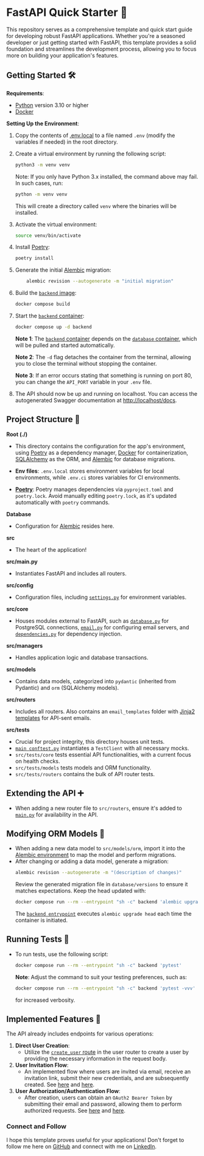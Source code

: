 # FastAPI Quick Starter 🚀

This repository serves as a comprehensive template and quick start guide for developing robust FastAPI applications. Whether you're a seasoned developer or just getting started with FastAPI, this template provides a solid foundation and streamlines the development process, allowing you to focus more on building your application's features.

## Getting Started 🛠️
**Requirements**:
- [Python](https://www.python.org/) version 3.10 or higher
- [Docker](https://www.docker.com/)

**Setting Up the Environment**:
1. Copy the contents of [.env.local](./.env.local) to a file named `.env` (modify the variables if needed) in the root directory.
2. Create a virtual environment by running the following script:
    ```bash
    python3 -m venv venv
    ```
    Note: If you only have Python 3.x installed, the command above may fail. In such cases, run:
    ```bash
    python -m venv venv
    ```
    This will create a directory called `venv` where the binaries will be installed.
3. Activate the virtual environment:
    ```bash
    source venv/bin/activate
    ```
4. Install [Poetry](https://python-poetry.org/):
    ```bash
    poetry install
    ```
5. Generate the initial [Alembic](https://pypi.org/project/alembic/) migration:
    ```bash
        alembic revision --autogenerate -m "initial migration"
    ```
6. Build the [`backend` image](./Dockerfile):
    ```bash
    docker compose build
    ```
7. Start the [`backend` container](./docker-compose.yml#L9):
    ```bash
    docker compose up -d backend
    ```
    **Note 1**: The [`backend` container](./docker-compose.yml#L9) depends on the [`database` container](./docker-compose.yml#L55), which will be pulled and started automatically.
    
    **Note 2**: The `-d` flag detaches the container from the terminal, allowing you to close the terminal without stopping the container.
    
    **Note 3**: If an error occurs stating that something is running on port 80, you can change the `API_PORT` variable in your `.env` file.

8. The API should now be up and running on localhost. You can access the autogenerated Swagger documentation at [http://localhost/docs](http://localhost/docs).

## Project Structure 📁
**Root (./)**
- This directory contains the configuration for the app's environment, using [Poetry](https://python-poetry.org/) as a dependency manager, [Docker](https://www.docker.com/) for containerization, [SQLAlchemy](https://www.sqlalchemy.org/) as the ORM, and [Alembic](https://pypi.org/project/alembic/) for database migrations.

- **Env files**: `.env.local` stores environment variables for local environments, while `.env.ci` stores variables for CI environments.

- **[Poetry](https://python-poetry.org/)**: Poetry manages dependencies via `pyproject.toml` and `poetry.lock`. Avoid manually editing `poetry.lock`, as it's updated automatically with `poetry` commands.

**Database**
- Configuration for [Alembic](https://pypi.org/project/alembic/) resides here.

**src**
- The heart of the application!

**src/main.py**
- Instantiates FastAPI and includes all routers.

**src/config**
- Configuration files, including [`settings.py`](./src/config/settings.py) for environment variables.

**src/core**
- Houses modules external to FastAPI, such as [`database.py`](./src/core/database.py) for PostgreSQL connections, [`email.py`](./src/core/email.py) for configuring email servers, and [`dependencies.py`](./src/core/dependencies.py) for dependency injection.

**src/managers**
- Handles application logic and database transactions.

**src/models**
- Contains data models, categorized into `pydantic` (inherited from Pydantic) and `orm` (SQLAlchemy models).

**src/routers**
- Includes all routers. Also contains an `email_templates` folder with [Jinja2 templates](https://jinja.palletsprojects.com/en/3.1.x/templates/) for API-sent emails.

**src/tests**
- Crucial for project integrity, this directory houses unit tests.
- [`main conftest.py`](./src/tests/conftest.py) instantiates a `TestClient` with all necessary mocks.
- `src/tests/core` tests essential API functionalities, with a current focus on health checks.
- `src/tests/models` tests models and ORM functionality.
- `src/tests/routers` contains the bulk of API router tests.

## Extending the API ➕
- When adding a new router file to `src/routers`, ensure it's added to [`main.py`](./src/main.py) for availability in the API.

## Modifying ORM Models 💾
- When adding a new data model to `src/models/orm`, import it into the [Alembic environment](./database/env.py#L20) to map the model and perform migrations.
- After changing or adding a data model, generate a migration:
    ```bash
    alembic revision --autogenerate -m "(description of changes)"
    ```
    Review the generated migration file in `database/versions` to ensure it matches expectations. Keep the head updated with:
    ```bash
    docker compose run --rm --entrypoint "sh -c" backend 'alembic upgrade head'
    ```
    The [`backend entrypoint`](./docker-compose.yml#L18) executes `alembic upgrade head` each time the container is initiated.

## Running Tests 🧪
- To run tests, use the following script:
    ```bash
    docker compose run --rm --entrypoint "sh -c" backend 'pytest'
    ```

    **Note**: Adjust the command to suit your testing preferences, such as:
    ```bash
    docker compose run --rm --entrypoint "sh -c" backend 'pytest -vvv'
    ```
    for increased verbosity.

## Implemented Features 🎉
The API already includes endpoints for various operations:
1. **Direct User Creation**:
    - Utilize the [`create_user` route](./src/routers/user.py#L21) in the user router to create a user by providing the necessary information in the request body.
2. **User Invitation Flow**:
    - An implemented flow where users are invited via email, receive an invitation link, submit their new credentials, and are subsequently created. See [here](./src/routers/user.py#L30) and [here](./src/routers/user.py#L53).
3. **User Authorization/Authentication Flow**:
    - After creation, users can obtain an `OAuth2 Bearer Token` by submitting their email and password, allowing them to perform authorized requests. See [here](./src/routers/user.py#L62) and [here](./src/routers/user.py#L82).

### Connect and Follow
I hope this template proves useful for your applications! Don't forget to follow me here on [GitHub](https://github.com/matheushss1) and connect with me on [LinkedIn](https://www.linkedin.com/in/eng-matheus-henrique/).

